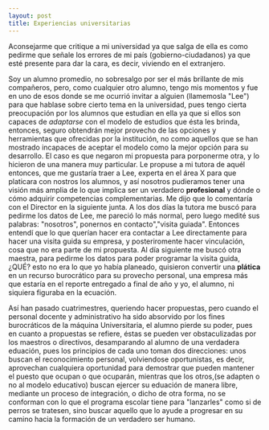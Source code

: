 ```yaml
---
layout: post
title: Experiencias universitarias
---
```


Aconsejarme que critique a mi universidad ya que salga de ella es como pedirme que señale los errores de mi país (gobierno-ciudadanos) ya que esté presente para dar la cara, es decir, viviendo en el extranjero. 

Soy un alumno promedio, no sobresalgo por ser el más brillante de mis compañeros, pero, como cualquier otro alumno, tengo mis momentos y fue en uno de esos donde se me ocurrió invitar a alguien (llamemosla "Lee") para que hablase sobre cierto tema en la universidad, pues tengo cierta preocupación por los alumnos que estudian en ella ya que si ellos son capaces de *adaptarse* con el modelo de estudios que ésta les brinda, entonces, seguro obtendrán mejor provecho de las opciones y herramientas que ofrecidas por la institución, no como aquellos que se han mostrado incapaces de aceptar el modelo como la mejor opción para su desarrollo. El caso es que negaron mi propuesta para porponerme otra, y lo hicieron de una manera muy particular. Le propuse a mi tutora de aquél entonces, que me gustaría traer a Lee, experta en el área X para que platicara con nostros los alumnos, y así nosotros pudieramos tener una visión más amplia de lo que implica ser un verdadero **profesional**  y dónde o cómo adquirir competencias complementarias. Me dijo que lo comentaría con el Director en la siguiente junta. A los dos días la tutora me buscó para pedirme los datos de Lee, me pareció lo más normal, pero luego medité sus palabras: "nosotros", ponernos en contacto","visita guiada". Entonces entendí que lo que querían hacer era contactar a Lee directamente para hacer una visita guida su empresa,  y posteriromente hacer vinculación, cosa que no era parte de mi propuesta. Al día siguiente me buscó otra maestra, para pedirme los datos  para poder programar la visita guida, ¿QUÉ? esto  no era lo que yo había planeado, quisieron convertir una **plática** en un recurso burocrático para su provecho personal, una empresa más que estaría en el reporte entregado a final de año y yo, el alumno, ni siquiera figuraba en la ecuación. 
  	
Así han pasado cuatrimestres, queriendo hacer propuestas, pero cuando el personal docente y administrativo ha sido absorvido por los fines burocráticos de la máquina Universitaria, el alumno pierde su poder, pues en cuanto a propuestas se refiere, éstas se pueden ver obstaculizadas por los maestros o directivos, desamparando al alumno de una verdadera eduación, pues los principios de cada uno toman dos direcciones: unos buscan el reconocimiento personal, volviendose oportunistas, es decir, aprovechan cualquiera oportunidad para demostrar que pueden mantener el puesto que ocupan o que ocuparán, mientras que los otros,(se adapten o no al modelo educativo) buscan ejercer su eduación de manera libre, mediante un proceso de integración, o dicho de otra forma, no se conforman con lo que el programa escolar tiene para "lanzarles" como si de perros se tratesen, sino buscar aquello que lo ayude a progresar en su camino hacia la formación de un verdadero ser humano.
